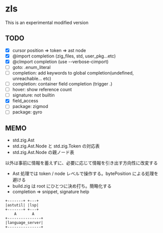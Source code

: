 # zls

This is an experimental modified version

## TODO

* [x] cursor position => token => ast node
* [x] @import completion (zig_files, std, user_pkg...etc)
* [x] @cImport completion (use --verbose-cimport)
* [ ] goto: .enum_literal
* [ ] completion: add keywords to global completion(undefined, unreachable... etc)
* [ ] completion: container field completion (trigger .)
* [ ] hover: show reference count
* [ ] signature: not builtin
* [x] field_access
* [ ] package: zigmod
* [ ] package: gyro

## MEMO

* std.zig.Ast
* std.zig.Ast.Node と std.zig.Token の対応表
* std.zig.Ast.Node の親ノード表

以外は事前に情報を蓄えずに、必要に応じて情報を引き出す方向性に改変する

* Ast 処理では token / node レベルで操作する。bytePosition による処理を避ける
* build.zig は root にひとつに決め打ち。簡略化する
* completion => snippet, signature help

```
+-------+ +---+
|astutil| |lsp|
+-------+ +---+
    A       A
+---------------+
|language_server|
+---------------+
```
